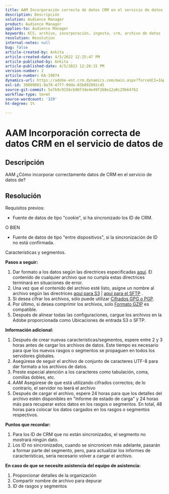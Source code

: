 ```yaml
---
title: AAM Incorporación correcta de datos CRM en el servicio de datos de
description: Descripción
solution: Audience Manager
product: Audience Manager
applies-to: Audience Manager
keywords: KCS, archivo, incorporación, ingesta, crm, archivo de datos
resolution: Resolution
internal-notes: null
bug: false
article-created-by: Ankita .
article-created-date: 4/5/2022 12:25:47 PM
article-published-by: Ankita .
article-published-date: 4/5/2022 12:26:15 PM
version-number: 2
article-number: KA-19074
dynamics-url: https://adobe-ent.crm.dynamics.com/main.aspx?forceUCI=1&pagetype=entityrecord&etn=knowledgearticle&id=3464e380-dbb4-ec11-983f-000d3a5d0e57
exl-id: 30009801-0a70-47f7-99de-85b892092c45
source-git-commit: 5a7b9c9156cb90f34e4e49f268e12a0c29b64762
workflow-type: tm+mt
source-wordcount: '329'
ht-degree: 1%

---
```


# AAM Incorporación correcta de datos CRM en el servicio de datos de

## Descripción

AAM ¿Cómo incorporar correctamente datos de CRM en el servicio de datos de?

## Resolución


Requisitos previos:

- Fuente de datos de tipo &quot;cookie&quot;, si ha sincronizado los ID de CRM.

O BIEN

- Fuente de datos de tipo &quot;entre dispositivos&quot;, si la sincronización de ID no está confirmada.



Características y segmentos.


<b>Pasos a seguir:</b>

1. Dar formato a los datos según las directrices especificadas [aquí](https://experienceleague.adobe.com/docs/audience-manager/user-guide/implementation-integration-guides/sending-audience-data/batch-data-transfer-process/inbound-file-contents.html?lang=en). El contenido de cualquier archivo que no cumpla estas directrices terminará en situaciones de error.
2. Una vez que el contenido del archivo esté listo, asigne un nombre al archivo según las directrices [aquí para S3](https://experienceleague.adobe.com/docs/audience-manager/user-guide/implementation-integration-guides/sending-audience-data/batch-data-transfer-process/inbound-s3-filenames.html?lang=en) | [aquí para el SFTP](https://experienceleague.adobe.com/docs/audience-manager/user-guide/implementation-integration-guides/sending-audience-data/batch-data-transfer-process/inbound-ftp-filenames.html?lang=en) .
3. Si desea cifrar los archivos, sólo puede utilizar [Cifrados GPG o PGP](https://experienceleague.adobe.com/docs/audience-manager/user-guide/implementation-integration-guides/sending-audience-data/batch-data-transfer-process/inbound-file-encryption.html?lang=en).
4. Por último, si desea comprimir los archivos, solo [Formato GZIP](https://experienceleague.adobe.com/docs/audience-manager/user-guide/implementation-integration-guides/sending-audience-data/batch-data-transfer-process/inbound-file-compression.html?lang=en) es compatible.
5. Después de alinear todas las configuraciones, cargue los archivos en la Adobe proporcionada como Ubicaciones de entrada S3 o SFTP.


<b>Información adicional:</b>

1. Después de crear nuevas características/segmentos, espere entre 2 y 3 horas antes de cargar los archivos de datos. Este tiempo es necesario para que los nuevos rasgos o segmentos se propaguen en todos los servidores globales.
2. Asegúrese de seguir el archivo de conjunto de caracteres UTF-8 para dar formato a los archivos de datos.
3. Preste especial atención a los caracteres como tabulación, coma, comillas dobles, etc.
4. AAM Asegúrese de que está utilizando cifrados correctos; de lo contrario, el servidor no leerá el archivo
5. Después de cargar el archivo, espere 24 horas para que los detalles del archivo estén disponibles en &quot;Informe de estado de carga&quot; y 24 horas más para recuperar estos datos en los rasgos o segmentos. En total, 48 horas para colocar los datos cargados en los rasgos o segmentos respectivos.


<b>Puntos que recordar:</b>

1. Para los ID de CRM que no están sincronizados, el segmento no mostrará ningún dato.
2. Los ID no sincronizados, cuando se sincronicen más adelante, pasarán a formar parte del segmento, pero, para actualizar los informes de características, sería necesario volver a cargar el archivo.


<b>En caso de que se necesite asistencia del equipo de asistencia:</b>

1. Proporcionar detalles de la organización
2. Compartir nombre de archivo para depurar
3. ID de rasgos y segmentos
